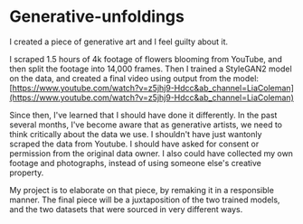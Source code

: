 # Generative-unfoldings

I created a piece of generative art and I feel guilty about it.

I scraped 1.5 hours of 4k footage of flowers blooming from YouTube, and then split the footage into 14,000 frames. Then I trained a StyleGAN2 model on the data, and created a final video using output from the model: [https://www.youtube.com/watch?v=z5jhj9-Hdcc&ab_channel=LiaColeman](https://www.youtube.com/watch?v=z5jhj9-Hdcc&ab_channel=LiaColeman)

Since then, I've learned that I should have done it differently. In the past several months, I've become aware that as generative artists, we need to think critically about the data we use. I shouldn't have just wantonly scraped the data from Youtube. I should have asked for consent or permission from the original data owner. I also could have collected my own footage and photographs, instead of using someone else's creative property.

My project is to elaborate on that piece, by remaking it in a responsible manner. The final piece will be a juxtaposition of the two trained models, and the two datasets that were sourced in very different ways.
